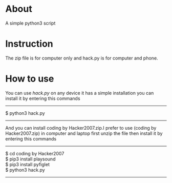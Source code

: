 # About 
A simple python3 script 
# Instruction
The zip file  is for computer only and hack.py is for computer and 
phone.
# How to use 
You can use *hack.py* on any device it has a simple installation you can install it by entering 
this commands
____
$ python3 hack.py 
____
And you can install coding by Hacker2007.zip.I prefer to use (coding by Hacker2007.zip)
in computer and laptop first unzip the file then install 
it by entering this commands 
______
$ cd coding by Hacker2007 <br>
$ pip3 install playsound <br>
$ pip3 install pyfiglet <br>
$ python3 hack.py
______
